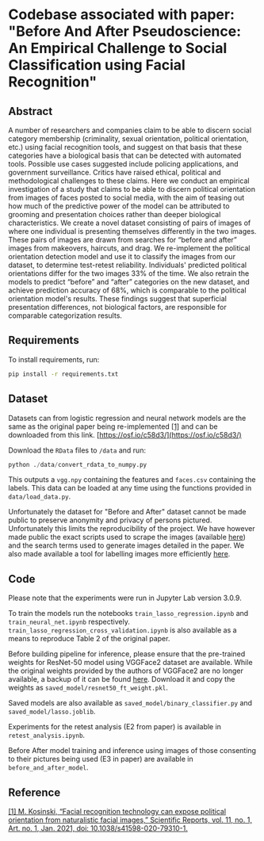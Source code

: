 # Codebase associated with paper: "Before And After Pseudoscience: An Empirical Challenge to Social Classification using Facial Recognition"

## Abstract

A number of researchers and companies claim to be able to discern social category membership (criminality, sexual orientation, political orientation, etc.) using facial recognition tools, and suggest on that basis that these categories have a biological basis that can be detected with automated tools. Possible use cases suggested include policing applications, and government surveillance. Critics have raised ethical, political and methodological challenges to these claims. Here we conduct an empirical investigation of a study that claims to be able to discern political orientation from images of faces posted to social media, with the aim of teasing out how much of the predictive power of the model can be attributed to grooming and presentation choices rather than deeper biological characteristics. We create a novel dataset consisting of pairs of images of where one individual is presenting themselves differently in the two images. These pairs of images are drawn from searches for “before and after” images from makeovers, haircuts, and drag. We re-implement the political orientation detection model and use it to classify the images from our dataset, to determine test-retest reliability. Individuals' predicted political orientations differ for the two images 33% of the time. We also retrain the models to predict “before” and “after” categories on the new dataset, and achieve prediction accuracy of 68%, which is comparable to the political orientation model's results. These findings suggest that superficial presentation differences, not biological factors, are responsible for comparable categorization results.

## Requirements

To install requirements, run:

```bash
pip install -r requirements.txt
```

## Dataset

Datasets can from logistic regression and neural network models are the same as the original paper being re-implemented [\[1\]](#ref) and can be downloaded from this link. [https://osf.io/c58d3/](https://osf.io/c58d3/)

Download the `RData` files to `/data` and run:

```python
python ./data/convert_rdata_to_numpy.py
```
This outputs a `vgg.npy` containing the features and `faces.csv` containing the labels. This data can be loaded at any time using the functions provided in `data/load_data.py`.

Unfortunately the dataset for "Before and After" dataset cannot be made public to preserve anonymity and privacy of persons pictured. Unfortunately this limits the reproducibility of the project. We have however made public the exact scripts used to scrape the images (available [here](https://github.com/rohanfaiyazkhan/bing-search-scraping)) and the search terms used to generate images detailed in the paper. We also made available a tool for labelling images more efficiently [here](https://github.com/rohanfaiyazkhan/tkinter-image-labeller-gui).

## Code

Please note that the experiments were run in Jupyter Lab version 3.0.9.

To train the models run the notebooks `train_lasso_regression.ipynb` and `train_neural_net.ipynb` respectively. `train_lasso_regression_cross_validation.ipynb` is also available as a means to reproduce Table 2 of the original paper.

Before building pipeline for inference, please ensure that the pre-trained weights for ResNet-50 model using VGGFace2 dataset are available. While the original weights provided by the authors of VGGFace2 are no longer available, a backup of it can be found [here](https://queensuca-my.sharepoint.com/:u:/g/personal/21rfk_queensu_ca/EQ7o1aRxfIFNprDBi0H01sQBp7rmAKfyu-Jwjk3K3AHJWA?e=gAPoQs). Download it and copy the weights as `saved_model/resnet50_ft_weight.pkl`.

Saved models are also available as `saved_model/binary_classifier.py` and `saved_model/lasso.joblib`.

Experiments for the retest analysis (E2 from paper) is available in `retest_analysis.ipynb`.

Before After model training and inference using images of those consenting to their pictures being used (E3 in paper) are available in `before_and_after_model`.

## Reference

<span id="ref">[\[1\] M. Kosinski, “Facial recognition technology can expose political orientation from naturalistic facial images,” Scientific Reports, vol. 11, no. 1, Art. no. 1, Jan. 2021, doi: 10.1038/s41598-020-79310-1.](https://www.nature.com/articles/s41598-020-79310-1)</span>


